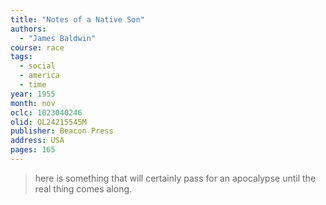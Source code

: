 ```yaml
---
title: "Notes of a Native Son"
authors:
  - "James Baldwin"
course: race
tags:
  - social
  - america
  - time
year: 1955
month: nov
oclc: 1023040246
olid: OL24215545M
publisher: Beacon Press
address: USA
pages: 165
---
```


> here is something that will certainly pass for an apocalypse until the real thing comes along.
